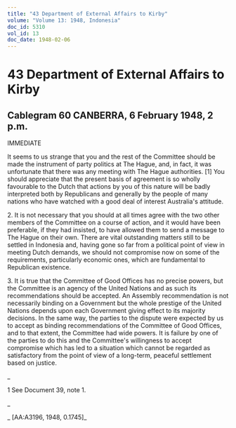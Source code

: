 ```yaml
---
title: "43 Department of External Affairs to Kirby"
volume: "Volume 13: 1948, Indonesia"
doc_id: 5310
vol_id: 13
doc_date: 1948-02-06
---
```


# 43 Department of External Affairs to Kirby

## Cablegram 60 CANBERRA, 6 February 1948, 2 p.m.

IMMEDIATE

It seems to us strange that you and the rest of the Committee should be made the instrument of party politics at The Hague, and, in fact, it was unfortunate that there was any meeting with The Hague authorities. [1] You should appreciate that the present basis of agreement is so wholly favourable to the Dutch that actions by you of this nature will be badly interpreted both by Republicans and generally by the people of many nations who have watched with a good deal of interest Australia's attitude.

2\. It is not necessary that you should at all times agree with the two other members of the Committee on a course of action, and it would have been preferable, if they had insisted, to have allowed them to send a message to The Hague on their own. There are vital outstanding matters still to be settled in Indonesia and, having gone so far from a political point of view in meeting Dutch demands, we should not compromise now on some of the requirements, particularly economic ones, which are fundamental to Republican existence.

3\. It is true that the Committee of Good Offices has no precise powers, but the Committee is an agency of the United Nations and as such its recommendations should be accepted. An Assembly recommendation is not necessarily binding on a Government but the whole prestige of the United Nations depends upon each Government giving effect to its majority decisions. In the same way, the parties to the dispute were expected by us to accept as binding recommendations of the Committee of Good Offices, and to that extent, the Committee had wide powers. It is failure by one of the parties to do this and the Committee's willingness to accept compromise which has led to a situation which cannot be regarded as satisfactory from the point of view of a long-term, peaceful settlement based on justice.

_

1 See Document 39, note 1.

_

_ [AA:A3196, 1948, 0.1745]_
